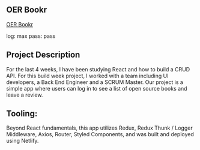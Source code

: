 ## **OER Bookr**
[OER Bookr](https://determined-lamarr-e4cba2.netlify.com/)

log: max
pass: pass

## **Project Description**

For the last 4 weeks, I have been studying React and how to build a CRUD API. For this build week project, I worked with a team including UI developers, a Back End Engineer and a SCRUM Master. Our project is a simple app where users can log in to see a list of open source books and leave a review.

## **Tooling:**
Beyond React fundamentals, this app utilizes Redux, Redux Thunk / Logger Middleware, Axios, Router, Styled Components, and was built and deployed using Netlify.
